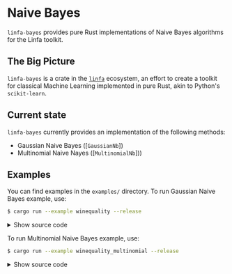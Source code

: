 # Naive Bayes

`linfa-bayes` provides pure Rust implementations of Naive Bayes algorithms for the Linfa toolkit.

## The Big Picture

`linfa-bayes` is a crate in the [`linfa`](https://crates.io/crates/linfa) ecosystem, an effort to create a toolkit for classical Machine Learning implemented in pure Rust, akin to Python's `scikit-learn`.

## Current state

`linfa-bayes` currently provides an implementation of the following methods: 

- Gaussian Naive Bayes ([`GaussianNb`])
- Multinomial Naive Nayes ([`MultinomialNb`]))

## Examples

You can find examples in the `examples/` directory. To run Gaussian Naive Bayes example, use:

```bash
$ cargo run --example winequality --release
```

<details>
<summary style="cursor: pointer; display:list-item;">
Show source code
</summary>

```rust, no_run
use linfa::metrics::ToConfusionMatrix;
use linfa::traits::{Fit, Predict};
use linfa_bayes::{GaussianNb, Result};

// Read in the dataset and convert targets to binary data
let (train, valid) = linfa_datasets::winequality()
    .map_targets(|x| if *x > 6 { "good" } else { "bad" })
    .split_with_ratio(0.9);

// Train the model
let model = GaussianNb::params().fit(&train)?;

// Predict the validation dataset
let pred = model.predict(&valid);

// Construct confusion matrix
let cm = pred.confusion_matrix(&valid)?;

// classes    | bad        | good      
// bad        | 130        | 12        
// good       | 7          | 10    
//
// accuracy 0.8805031, MCC 0.45080978
println!("{:?}", cm);
println!("accuracy {}, MCC {}", cm.accuracy(), cm.mcc());
# Result::Ok(())
```
</details>

To run Multinomial Naive Bayes example, use:

```bash
$ cargo run --example winequality_multinomial --release
```

<details>
<summary style="cursor: pointer; display:list-item;">
Show source code
</summary>

```rust, no_run
use linfa::metrics::ToConfusionMatrix;
use linfa::traits::{Fit, Predict};
use linfa_bayes::{MultinomialNb, Result};

// Read in the dataset and convert targets to binary data
let (train, valid) = linfa_datasets::winequality()
    .map_targets(|x| if *x > 6 { "good" } else { "bad" })
    .split_with_ratio(0.9);

// Train the model
let model = MultinomialNb::params().fit(&train)?;

// Predict the validation dataset
let pred = model.predict(&valid);

// Construct confusion matrix
let cm = pred.confusion_matrix(&valid)?;
// classes    | bad        | good      
// bad        | 88         | 54        
// good       | 10         | 7         

// accuracy 0.5974843, MCC 0.02000631
println!("{:?}", cm);
println!("accuracy {}, MCC {}", cm.accuracy(), cm.mcc());
# Result::Ok(())
```
</details>
